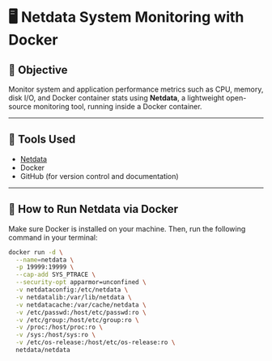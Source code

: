 # 🖥️ Netdata System Monitoring with Docker

## 📌 Objective
Monitor system and application performance metrics such as CPU, memory, disk I/O, and Docker container stats using **Netdata**, a lightweight open-source monitoring tool, running inside a Docker container.

---

## 🧰 Tools Used
- [Netdata](https://www.netdata.cloud/)
- Docker
- GitHub (for version control and documentation)

---

## 🐳 How to Run Netdata via Docker

Make sure Docker is installed on your machine. Then, run the following command in your terminal:

```bash
docker run -d \
  --name=netdata \
  -p 19999:19999 \
  --cap-add SYS_PTRACE \
  --security-opt apparmor=unconfined \
  -v netdataconfig:/etc/netdata \
  -v netdatalib:/var/lib/netdata \
  -v netdatacache:/var/cache/netdata \
  -v /etc/passwd:/host/etc/passwd:ro \
  -v /etc/group:/host/etc/group:ro \
  -v /proc:/host/proc:ro \
  -v /sys:/host/sys:ro \
  -v /etc/os-release:/host/etc/os-release:ro \
  netdata/netdata
